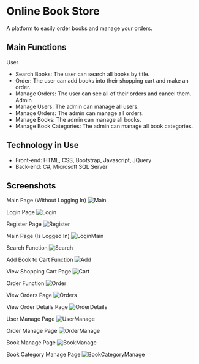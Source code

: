 
# Online Book Store

A platform to easily order books and manage your orders.

## Main Functions
User
- Search Books: The user can search all books by title.
- Order: The user can add books into their shopping cart and make an order.
- Manage Orders: The user can see all of their orders and cancel them.
Admin
- Manage Users: The admin can manage all users.
- Manage Orders: The admin can manage all orders.
- Manage Books: The admin can manage all books.
- Manage Book Categories: The admin can manage all book categories.

## Technology in Use
- Front-end: HTML, CSS, Bootstrap, Javascript, JQuery
- Back-end: C#, Microsoft SQL Server


## Screenshots
Main Page (Without Logging In)
![Main](https://github.com/ThaiNHSE173633/BookStore/blob/main/screenshots/main.jpeg)

Login Page
![Login](https://github.com/ThaiNHSE173633/BookStore/blob/main/screenshots/login.jpeg)

Register Page
![Register](https://github.com/ThaiNHSE173633/BookStore/blob/main/screenshots/register.jpeg)

Main Page (Is Logged In)
![LoginMain](https://github.com/ThaiNHSE173633/BookStore/blob/main/screenshots/loginmain.jpeg)

Search Function
![Search](https://github.com/ThaiNHSE173633/BookStore/blob/main/screenshots/search.jpeg)

Add Book to Cart Function
![Add](https://github.com/ThaiNHSE173633/BookStore/blob/main/screenshots/add.jpeg)

View Shopping Cart Page
![Cart](https://github.com/ThaiNHSE173633/BookStore/blob/main/screenshots/cart.jpeg)

Order Function
![Order](https://github.com/ThaiNHSE173633/BookStore/blob/main/screenshots/order.jpeg)

View Orders Page
![Orders](https://github.com/ThaiNHSE173633/BookStore/blob/main/screenshots/vieworder.jpeg)

View Order Details Page
![OrderDetails](https://github.com/ThaiNHSE173633/BookStore/blob/main/screenshots/orderdetail.jpeg)

User Manage Page
![UserManage](https://github.com/ThaiNHSE173633/BookStore/blob/main/screenshots/usermanage.jpeg)

Order Manage Page
![OrderManage](https://github.com/ThaiNHSE173633/BookStore/blob/main/screenshots/ordermanage.jpeg)

Book Manage Page
![BookManage](https://github.com/ThaiNHSE173633/BookStore/blob/main/screenshots/bookmanage.jpeg)

Book Category Manage Page
![BookCategoryManage](https://github.com/ThaiNHSE173633/BookStore/blob/main/screenshots/catemanage.jpeg)
